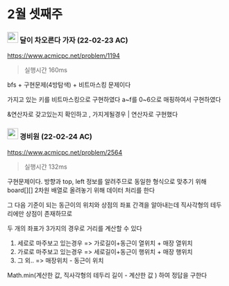 # 2월 셋째주



###  <img src ="https://d2gd6pc034wcta.cloudfront.net/tier/15.svg" width="25"> 달이 차오른다 가자 (22-02-23 AC)

https://www.acmicpc.net/problem/1194

> 실행시간 160ms

bfs + 구현문제(4방탐색) + 비트마스킹 문제이다

가지고 있는 키를 비트마스킹으로 구현하였다 a~f를 0~6으로 매핑하여서 구현하였다

&연산자로 갖고있는지 확인하고 , 가지게될경우 | 연산자로 구현했다  



### <img src ="https://d2gd6pc034wcta.cloudfront.net/tier/10.svg" width="25"> 경비원 (22-02-24 AC)

https://www.acmicpc.net/problem/2564

> 실행시간 132ms

구현문제이다. 방향과 top, left 정보를 알려주므로 동일한 형식으로 맞추기 위해 board\[]\[] 2차원 배열로 올려놓기 위해 데이터 처리를 한다

그 다음 기준이 되는 동근이의 위치와 상점의 좌표 간격을 알아내는데 직사각형의 테두리에만 상점이 존재하므로

 두 개의 좌표가 3가지의 경우로 거리를 계산할 수 있다

1. 세로로 마주보고 있는경우 => 가로길이+동근이 열위치 + 매장 열위치
2. 가로로 마주보고 있는경우 => 세로길이+동근이 행위치 + 매장 행위치
3. 그 외.. => 매장위치 - 동근이 위치 

Math.min(계산한 값, 직사각형의 테두리 길이 - 계산한 값 ) 하여 정답을 구한다